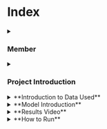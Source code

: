 # Index

<details>
  <summary><h3>Member</h3></summary>
  
  - **KIM GAHYEON**
    - UI/UX Design
    - React implementation
    - FastAPI development

  - **KIM SHINWOOK**
    - Firebase DB development
    - Node.js development

  - **JANG WONJUN**
    - AI Modeling(efficientnet)
    - AI Modeling(wavenet)

</details>

<details>
  <summary><h3>Project Introduction</h3></summary>

  ![image](https://github.com/wonjun16/first/assets/94692391/518c835a-52af-471e-a2f5-cc87960367bc)  
  Pictogrammer is a web-based edu game service where users draw pictures and AI matches them to study English words.  
  This project aims to help children learn English words in an easy and fun way.  

  ![image](https://github.com/wonjun16/first/assets/94692391/22cfcc21-16d3-458b-9d07-e030766a0d08)  
  Pictogrammer was inspired by the QuickDraw game developed by Google.  
  Through this project, we expect users to go beyond simply memorizing English words and strengthen their intuition and memory for words.  

  ![image](https://github.com/wonjun16/first/assets/94692391/948be9b7-3243-41cb-be99-7b5b887a9a25)



  
  ![image](https://github.com/wonjun16/first/assets/94692391/aff151d8-940a-47eb-93a6-10e12f00a285)


</details>

<details>
  <summary>**Introduction to Data Used**</summary>

  The data utilized in this project includes...

  <!-- Add more details about the data -->

</details>

<details>
  <summary>**Model Introduction**</summary>

  - **Open Source Model**
    - Name: ModelXYZ
    - GitHub Repository: [Link](https://github.com/modelXYZ)
  
  - **Research Paper**
    - Title: "Title of the Paper"
    - Authors: Author1, Author2, ...
    - Link: [Paper Link](https://arxiv.org/12345)

  <!-- Add more details about the model -->

</details>

<details>
  <summary>**Results Video**</summary>

  [Link to Results Video](https://www.youtube.com/results_video)

</details>

<details>
  <summary>**How to Run**</summary>

  To run this project, follow these steps:

  1. Clone the repository: `git clone https://github.com/your/project.git`
  2. Install dependencies: `pip install -r requirements.txt`
  3. Run the main script: `python main.py`

  <!-- Add more instructions as needed -->

</details>

